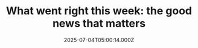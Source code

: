 ---
title: "What went right this week: the good news that matters"
date: 2025-07-04T05:00:14.000Z
category: Human Kindness
externalLink: "https://www.positive.news/society/good-news-stories-from-week-27-of-2025/"
image: ""
excerpt: "Gene therapy helped deaf people to hear, Ireland kicked a dirty habit, and there was hope for Britain’s dying ash trees, plus more The post What went right this week: the good news that matters appeared first on Positive News.…"
---